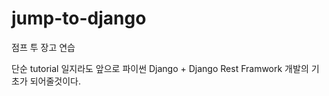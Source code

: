 # jump-to-django
점프 투 장고 연습

단순 tutorial 일지라도
앞으로 파이썬 Django + Django Rest Framwork 개발의 기초가 되어줄것이다.
